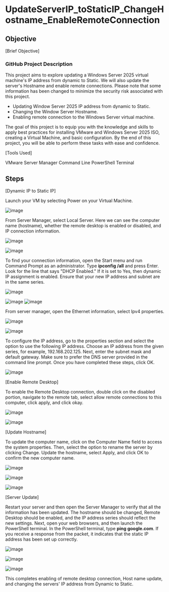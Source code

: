 # UpdateServerIP_toStaticIP_ChangeHostname_EnableRemoteConnection

## Objective
[Brief Objective]

### GitHub Project Description

This project aims to explore updating a Windows Server 2025 virtual machine's IP address from dynamic to Static. We will also update the server's Hostname and enable remote connections. Please note that some information has been changed to minimize the security risk associated with this project.
- Updating Window Server 2025 IP address from dynamic to Static.
- Changing the Window Server Hostname.
- Enabling remote connection to the Windows Server virtual machine.

The goal of this project is to equip you with the knowledge and skills to apply best practices for installing VMware and Windows Server 2025 ISO, creating a Virtual Machine, and basic configuration. By the end of this project, you will be able to perform these tasks with ease and confidence.

[Tools Used]

VMware
Server Manager
Command Line
PowerShell Terminal

## Steps
[Dynamic IP to Static IP]


Launch your VM by selecting Power on your Virtual Machine. 



![image](https://github.com/user-attachments/assets/7bc3f9de-b559-44df-8580-c79f5a8089d0)

 

From Server Manager, select Local Server. Here we can see the computer name (hostname), whether the remote desktop is enabled or disabled, and IP connection information.


![image](https://github.com/user-attachments/assets/01a353dd-7388-476d-800b-fa20eea88753)

![image](https://github.com/user-attachments/assets/baf8fff4-14b7-446e-8bcc-8f2905f2a9cb)

 

To find your connection information, open the Start menu and run Command Prompt as an administrator. Type **ipconfig /all** and press Enter. Look for the line that says "DHCP Enabled." If it is set to Yes, then dynamic IP assignment is enabled. Ensure that your new IP address and subnet are in the same series.
 

![image](https://github.com/user-attachments/assets/25cbf06e-7cdd-444f-a4dc-885c82b93512)

![image](https://github.com/user-attachments/assets/bb911a36-98d1-4c76-8a76-60d26d535f4b)
![image](https://github.com/user-attachments/assets/8f8e127d-f25d-4a59-9af9-8bb4631ef5be)


 
 

From server manager, open the Ethernet information, select Ipv4 properties.
 

![image](https://github.com/user-attachments/assets/746e4af5-0a18-4277-bf9e-e61270a14df9)

![image](https://github.com/user-attachments/assets/44bcbd30-cf85-432f-bbf3-1cc8edde71f9)
 

To configure the IP address, go to the properties section and select the option to use the following IP address. Choose an IP address from the given series, for example, 192.168.202.125. Next, enter the subnet mask and default gateway. Make sure to prefer the DNS server provided in the command line prompt. Once you have completed these steps, click OK.
 
![image](https://github.com/user-attachments/assets/24b03eaf-1ed7-4f9a-a75f-51ea0be9ff34)



[Enable Remote Desktop]

To enable the Remote Desktop connection, double click on the disabled portion, navigate to the remote tab, select allow remote connections to this computer, click apply, and click okay.
 

![image](https://github.com/user-attachments/assets/003982a5-d8a0-4903-8fce-db5616233b84)

![image](https://github.com/user-attachments/assets/bc235a57-a203-4ecd-bc37-7287271b77a6)

 


[Update Hostname]


To update the computer name, click on the Computer Name field to access the system properties. Then, select the option to rename the server by clicking Change. Update the hostname, select Apply, and click OK to confirm the new computer name.
 
 

 ![image](https://github.com/user-attachments/assets/f5820039-f3b2-4fa1-a838-159496a560a1)

 ![image](https://github.com/user-attachments/assets/36afece4-42de-48c0-ae0e-b357fe021a1a)

 ![image](https://github.com/user-attachments/assets/0fae04fb-9497-4c8d-83b2-a8ad6c7bd44f)

 


[Server Update]


Restart your server and then open the Server Manager to verify that all the information has been updated. The hostname should be changed, Remote Desktop should be enabled, and the IP address series should reflect the new settings. Next, open your web browsers, and then launch the PowerShell terminal. In the PowerShell terminal, type **ping google.com**. If you receive a response from the packet, it indicates that the static IP address has been set up correctly.
 

![image](https://github.com/user-attachments/assets/17a43450-7a9e-4ce6-a886-939bb87eaf5d)

 ![image](https://github.com/user-attachments/assets/31cfd229-fcf4-4d7c-939d-a124580ec292)

![image](https://github.com/user-attachments/assets/419c14b0-4c7b-4d14-9ddb-42530f64474d)


This completes enabling of remote desktop connection, Host name update, and changing the servers' IP address from Dynamic to Static.
